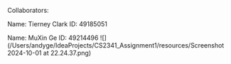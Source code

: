 Collaborators:

Name: Tierney Clark 
ID: 49185051

Name: MuXin Ge
ID: 49214496
![](/Users/andyge/IdeaProjects/CS2341_Assignment1/resources/Screenshot 2024-10-01 at 22.24.37.png)
